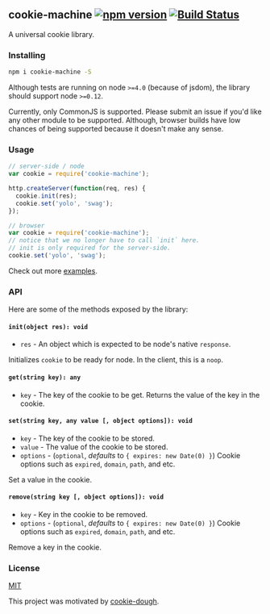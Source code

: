 ## cookie-machine [![npm version](http://img.shields.io/npm/v/cookie-machine.svg?style=flat-square)](https://npmjs.org/package/cookie-machine?style=flat-square) [![Build Status](https://img.shields.io/travis/srph/cookie-machine.svg?style=flat-square)](https://travis-ci.org/srph/cookie-machine?branch=master)
A universal cookie library.

### Installing
```bash
npm i cookie-machine -S
```

Although tests are running on node `>=4.0` (because of jsdom), the library should support node `>=0.12`.

Currently, only CommonJS is supported. Please submit an issue if you'd like any other module to be supported. Although, browser builds have low chances of being supported because it doesn't make any sense.

### Usage
```js
// server-side / node
var cookie = require('cookie-machine');

http.createServer(function(req, res) {
  cookie.init(res);
  cookie.set('yolo', 'swag');
});

// browser
var cookie = require('cookie-machine');
// notice that we no longer have to call `init` here.
// init is only required for the server-side.
cookie.set('yolo', 'swag');
```

Check out more [examples](tree/master/examples).

### API
Here are some of the methods exposed by the library:

#### `init(object res): void`
- `res` - An object which is expected to be node's native `response`.

Initializes `cookie` to be ready for node. In the client, this is a `noop`.

#### `get(string key): any`
- `key` - The key of the cookie to be get.
Returns the value of the key in the cookie.

#### `set(string key, any value [, object options]): void`
- `key` - The key of the cookie to be stored.
- `value` - The value of the cookie to be stored.
- `options` - (`optional`, *defaults* to `{ expires: new Date(0) }`) Cookie options such as `expired`, `domain`, `path`, and etc.

Set a value in the cookie.

#### `remove(string key [, object options]): void`
- `key` - Key in the cookie to be removed.
- `options` - (`optional`, *defaults* to `{ expires: new Date(0) }`) Cookie options such as `expired`, `domain`, `path`, and etc.

Remove a key in the cookie.

### License
[MIT](LICENSE)

This project was motivated by [cookie-dough](https://github.com/change/cookie).
